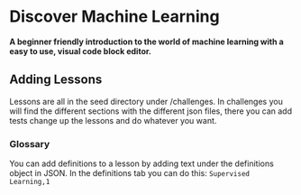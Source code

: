 # Discover Machine Learning
**A beginner friendly introduction to the world of machine learning with a easy to use, visual code block editor.** 

## Adding Lessons
Lessons are all in the seed directory under /challenges.
In challenges you will find the different sections with the different json files, there you can add tests change up the lessons and do whatever you want. 

### Glossary
You can add definitions to a lesson by adding text under the definitions object in JSON. 
In the definitions tab you can do this: 
`Supervised Learning,1`
